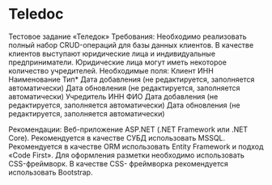 # Teledoc
Тестовое задание «Теледок»
Требования:
Необходимо реализовать полный набор CRUD-операций для базы данных клиентов.
В качестве клиентов выступают юридические лица и индивидуальные
предприниматели. Юридические лица могут иметь некоторое количество учредителей.
Необходимые поля:
Клиент
ИНН
Наименование
Тип*
Дата добавления (не редактируется, заполняется автоматически)
Дата обновления (не редактируется, заполняется автоматически)
Учредитель
ИНН
ФИО
Дата добавления (не редактируется, заполняется автоматически)
Дата обновления (не редактируется, заполняется автоматически)

Рекомендации:
Веб-приложение ASP.NET (.NET Framework или .NET Core).
Рекомендуется в качестве СУБД использовать MSSQL.
Рекомендуется в качестве ORM использовать Entity Framework и подход «Code First».
Для оформления разметки необходимо использовать CSS-фреймворк. В качестве CSS-
фреймворка рекомендуется использовать Bootstrap.
